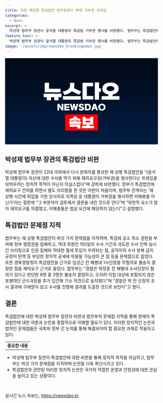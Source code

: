```yaml
---
title: 위헌 채상병 특검법안 법무장관이 尹에 거부권 프레임
categories:
  - News
excerpt: >
  박성재 법무부 장관이 윤석열 대통령의 특검법 거부권 행사를 비판했다. 법무부는 특검법안의 위헌성과 정당성을 강조하며, 재의요구 관련 브리핑을 진행했다. 이에 대한 국민의힘의 입장도 나왔고, 경북경찰청의 결정도 언급되었다. 윤석열 대통령과 관련된 채 상병 사건과 특검법안의 문제점을 다루며, 법무부의 입장과 경북경찰청의 결정을 설명했다.
feature_text: >
  박성재 법무부 장관이 윤석열 대통령의 특검법 거부권 행사를 비판했다. 법무부는 특검법안의 위헌성과 정당성을 강조하며, 재의요구 관련 브리핑을 진행했다. 이에 대한 국민의힘의 입장도 나왔고, 경북경찰청의 결정도 언급되었다. 윤석열 대통령과 관련된 채 상병 사건과 특검법안의 문제점을 다루며, 법무부의 입장과 경북경찰청의 결정을 설명했다.
image: '/assets/img/newsdao_breakingnews.jpg'
---
```


<p><img src="/assets/img/newsdao_breakingnews.jpg" alt="bookingtag 속보" /></p>

<h2 data-ke-size="size26">박성재 법무부 장관의 특검법안 비판</h2>

<p data-ke-size="size16">박성재 법무부 장관이 22대 국회에서 다시 본회의를 통과한 채 상병 특검법안을 “(윤석열 대통령이) 자신에 대한 수사를 막기 위해 재의요구권(거부권)을 행사한다는 프레임을 덧씌우려는 정치적 목적이 아닌지 의심스럽다”며 강하게 비판했다. 정부가 특검법안에 재의요구 건의를 하면서 별도 브리핑을 한 것은 이번이 처음이며, 법무부 관계자는 ‘채 상병 사건에 외압을 가한 당사자로 지목된 윤 대통령이 거부권을 행사하면 이해충돌 아닌가’라는 질문에 “그 부분까지 검토해서 결론을 내린 것으로 안다”며 “위헌적 요소가 많아 재의요구를 의결했고, 이해충돌은 법상 요건에 해당하지 않는다”고 설명했다.</p>

<h2 data-ke-size="size26">특검법안 문제점 지적</h2>

<p data-ke-size="size16">법무부는 채 상병 특검법안이 여섯 가지 문제점을 지적하며, 특검에 공소 취소 권한을 부여해 정부 행정권을 침해하고, 역대 최장인 150일의 수사 기간과 과도한 수사 인력·실시간 브리핑으로 인권 침해와 막대한 혈세 투입이 우려되는 점, 공직자의 수사 방해 금지 규정이 탄핵 등 부당한 정치적 공세에 악용될 가능성이 큰 점 등을 문제점으로 꼽았다. 또한 경북경찰청이 특검법안을 근거로 임성근 전 해병대 1사단장을 무혐의로 불송치 결정한 점을 재의요구 근거로 들었다. 법무부는 “경찰은 박정훈 전 해병대 수사단장이 혐의가 있다고 판단한 8명 중 3명은 불송치 결정하고, 오히려 이첩 대상에 포함되지 않은 포병여단 군수과장을 추가 입건해 기소 의견으로 송치했다”며 “경찰은 박 전 단장의 조사 결과에 구애받지 않고 수사를 진행해 결과를 도출한 것으로 보인다”고 했다.</p>

<h2 data-ke-size="size26">결론</h2>

<p data-ke-size="size16">특검법안에 대한 박성재 법무부 장관의 비판과 법무부의 문제점 지적을 통해 현재의 특검법안에 대한 여론과 논란을 종합적으로 이해할 필요가 있다. 이러한 정치적인 논란과 법적인 문제점들은 국회와 정부 간 논의를 통해 해결되어야 할 중요한 과제로 작용하고 있다.</p>

<table>
    <tbody>
        <tr>
            <td style="text-align: center; height: 17px;"><b>중요한 내용</b></td>
        </tr>
    </tbody>
</table>

<ul>
    <li>박성재 법무부 장관이 특검법안에 대한 비판을 통해 정치적 목적을 의심하고, 법무부는 여섯 가지 문제점을 지적하며 논란을 더욱 확산시키고 있다.</li>
    <li>특검법안과 관련된 이러한 정치적 논란은 국가의 적절한 운영과 안정성에 대한 관심을 높이고 있는 상황이다.</li>
</ul>

<p data-ke-size="size16">&nbsp;</p>
실시간 뉴스 속보는, <a href="https://newsdao.kr" rel="dofollow">https://newsdao.kr</a>


